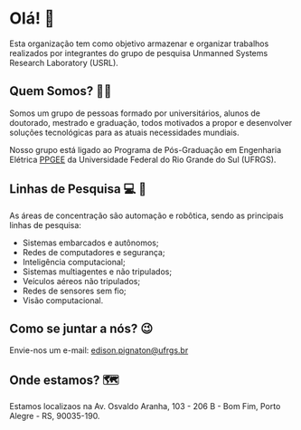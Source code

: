 # Olá! 👋

Esta organização tem como objetivo armazenar e organizar trabalhos realizados por integrantes do grupo de pesquisa Unmanned Systems Research Laboratory (USRL).

## Quem Somos? :scientist:	

Somos um grupo de pessoas formado por universitários, alunos de doutorado, mestrado e graduação, todos motivados a propor e desenvolver soluções tecnológicas para as atuais necessidades mundiais. 

Nosso grupo está ligado ao Programa de Pós-Graduação em Engenharia Elétrica [PPGEE](http://www.ufrgs.br/ppgee/) da Universidade Federal do Rio Grande do Sul (UFRGS). 

## Linhas de Pesquisa :computer:	:robot:

As áreas de concentração são automação e robôtica, sendo as principais linhas de pesquisa:

- Sistemas embarcados e autônomos;
- Redes de computadores e segurança; 
- Inteligência computacional;
- Sistemas multiagentes e não tripulados;
- Veículos aéreos não tripulados;
- Redes de sensores sem fio;
- Visão computacional.

## Como se juntar a nós? 😉

Envie-nos um e-mail: edison.pignaton@ufrgs.br 

## Onde estamos? :world_map:	

Estamos localizaos na Av. Osvaldo Aranha, 103 - 206 B - Bom Fim, Porto Alegre - RS, 90035-190. 


